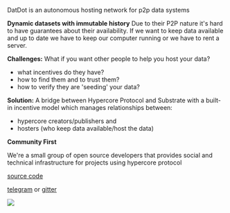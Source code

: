 DatDot is an autonomous hosting network for p2p data systems

**Dynamic datasets with immutable history**
Due to their P2P nature it's hard to have guarantees about their availability.
If we want to keep data available and up to date we have to keep our computer running or we have to rent a server.

**Challenges:** What if you want other people to help you host your data?
- what incentives do they have?
- how to find them and to trust them?
- how to verify they are 'seeding' your data?

**Solution:**
A bridge between Hypercore Protocol and Substrate with a built-in incentive model which manages relationships between:
- hypercore creators/publishers and 
- hosters (who keep data available/host the data)

**Community First**

We're a small group of open source developers that provides social and technical infrastructure for projects using hypercore protocol

[source code](https://github.com/playproject-io)

[telegram](https://t.me/joinchat/CgTftxXJvp6iYayqDjP7lQ) or [gitter](https://gitter.im/playproject-io/community/)

![](https://i.imgur.com/oGPIbZQ.jpg)